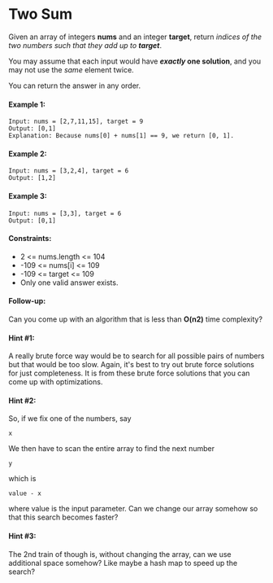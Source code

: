 # Two Sum
Given an array of integers **nums** and an integer **target**, return *indices of the two numbers such that they add up to **target***.

You may assume that each input would have ***exactly* one solution**, and you may not use the *same* element twice.

You can return the answer in any order.

#### Example 1:
```
Input: nums = [2,7,11,15], target = 9
Output: [0,1]
Explanation: Because nums[0] + nums[1] == 9, we return [0, 1].
```

#### Example 2:
```
Input: nums = [3,2,4], target = 6
Output: [1,2]
```

#### Example 3:
```
Input: nums = [3,3], target = 6
Output: [0,1]
```

#### Constraints:
- 2 <= nums.length <= 104
- -109 <= nums[i] <= 109
- -109 <= target <= 109
- Only one valid answer exists.

#### Follow-up:
Can you come up with an algorithm that is less than **O(n2)** time complexity?

#### Hint #1:
A really brute force way would be to search for all possible pairs of numbers but that would be too slow. Again, it's best to try out brute force solutions for just completeness. It is from these brute force solutions that you can come up with optimizations.  

#### Hint #2:
So, if we fix one of the numbers, say
```
x
```
We then have to scan the entire array to find the next number
```
y
```
which is
```
value - x
```
where value is the input parameter. Can we change our array somehow so that this search becomes faster?

#### Hint #3:
The 2nd train of though is, without changing the array, can we use additional space somehow? Like maybe a hash map to speed up the search?
